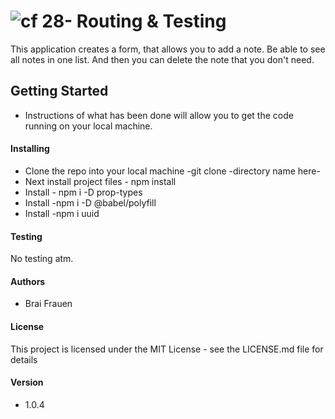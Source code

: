 ![cf](http://i.imgur.com/7v5ASc8.png) 28- Routing & Testing
===
This application creates a form, that allows you to add a note. Be able
to see all notes in one list. And then you can delete the note that you don't need.

## Getting Started
   * Instructions of what has been done will allow you to get the code running on your 
   local machine. 

    
#### Installing 
   * Clone the repo into your local machine -git clone -directory name here- 
   * Next install project files - npm install 
   * Install - npm i -D prop-types
   * Install -npm i -D @babel/polyfill
   * Install -npm i uuid
   
#### Testing  
No testing atm.

####  Authors
* Brai Frauen 

#### License 
This project is licensed under the MIT License - see the LICENSE.md file for details

#### Version
* 1.0.4
